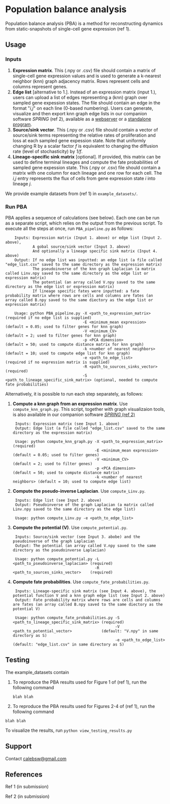 Population balance analysis
=======================

Population balance analysis (PBA) is a method for reconstructing dynamics from static-snapshots of single-cell gene expression (ref 1). 

## Usage ##

### Inputs ###

1. **Expression matrix**. This (.npy or .csv) file should contain a matrix of single-cell gene expression values and is used to generate a k-nearest neighbor (knn) graph adjacency matrix. Rows represent cells and columns represent genes. 
2. **Edge list** [alternative to 1.]. Instead of an expression matrix (input 1.), users can upload a list of edges representing a (knn) graph over sampled gene expession states. The file should contain an edge in the format "_i,j_" on each line (0-based numbering). Users can generate, visualize and then export knn graph edge lists in our companion software _SPRING_ (ref 2), available as a [webserver](https://kleintools.hms.harvard.edu/tools/spring.html) or a [standalone program](https://github.com/AllonKleinLab/SPRING/). 
3. **Source/sink vector**. This (.npy or .csv) file should contain a vector of source/sink terms representing the relative rates of proliferation and loss at each sampled gene expession state. Note that uniformly changing R by a scalar factor _f_ is equivalent to changing the diffusion rate (level of stochasticity) by _1/f_.
4. **Lineage-specific sink matrix** [optional]. If provided, this matrix can be used to define terminal lineages and compute the fate probabilities of sampled gene expession state. This (.npy or .csv) file should contain a matrix with one column for each lineage and one row for each cell. The _i,j_ entry represents the flux of cells from gene expression state _i_ into lineage _j_. 

We provide example datasets from (ref 1) in `example_datasets/`. 

### Run PBA ###

PBA applies a sequence of calculations (see below). Each one can be run as a separate script, which relies on the output from the previous script. To execute all the steps at once, run `PBA_pipeline.py` as follows: 

        Inputs: Expression matrix (Input 1. above) or edge list (Input 2. above), 
                A gobal source/sink vector (Input 3. above) 
                And optionally a lineage specific sink matrix (Input 4. above)
        Output: If no edge list was inputted: an edge list (a file called "edge_list.csv" saved to the same directory as the expression matrix)
                The pseudoinverse of the knn graph Laplacian (a matrix called Linv.npy saved to the same directory as the edge list or expression matrix)
                The potential (an array called V.npy saved to the same directory as the edge list or expression matrix)
                If lineage specific fates were inputted: a fate probability matrix where rows are cells and columns are fates (an array called B.npy saved to the same diectory as the edge list or expression matrix)

        Usage: python PBA_pipeline.py -X <path_to_expression_matrix>            (required if no edge list is supplied)
                                      -E <minimum_mean expression>              (default = 0.05; used to filter genes for knn graph)
                                      -V <minimum_CV>                           (default = 2; used to filter genes for knn graph)
                                      -p <PCA dimension>                        (default = 50; used to compute distance matrix for knn graph)
                                      -k <number of nearest neighbors>          (default = 10; used to compute edge list for knn graph)
                                      -e <path_to_edge_list>                    (required if no expression matrix is supplied)
                                      -R <path_to_sources_sinks_vector>         (required)
                                      -S <path_to_lineage_specific_sink_matrix> (optional, needed to compute fate probabilities)


Alternatively, it is possible to run each step separately, as follows: 

1. **Compute a knn graph from an expression matrix**. Use `compute_knn_graph.py`. This script, together with graph visualizaion tools, is also available in our companion software [_SPRING_ (ref 2)](https://github.com/AllonKleinLab/SPRING/tree/master)


        Inputs: Expression matrix (see Input 1. above)
        Output: Edge list (a file called "edge_list.csv" saved to the same directory as the expression matrix)

        Usage: python compute_knn_graph.py -X <path_to_expression_matrix>   (required)
                                           -E <minimum_mean expression>     (default = 0.05; used to filter genes)
                                           -V <minimum_CV>                  (default = 2; used to filter genes)
                                           -p <PCA dimension>               (default = 50; used to compute distance matrix)
                                           -k <number of nearest neighbors> (default = 10; used to compute edge list)

2. **Compute the pseudo-inverse Laplacian**. Use `compute_Linv.py`. 


        Inputs: Edge list (see Input 2. above)
        Output: Pseudoinverse of the graph Laplacian (a matrix called Linv.npy saved to the same directory as the edge list)

        Usage: python compute_Linv.py -e <path_to_edge_list>

3. **Compute the potential (V)**. Use `compute_potential.py`. 


        Inputs: Source/sink vector (see Input 3. abobe) and the pseudoinverse of the graph Laplacian 
        Output: The potential (an array called V.npy saved to the same directory as the pseudoinverse Laplacian)

        Usage: python compute_potential.py -L <path_to_pseudoinverse_laplacian> (required)
                                           -R <path_to_sources_sinks_vector>    (required)
        
4. **Compute fate probabilities**. Use `compute_fate_probabilities.py`. 


        Inputs: Lineage-specific sink matrix (see Input 4. above), the potential function V and a knn graph edge list (see Input 2. above)
        Output: Fate probability matrix where rows are cells and columns are fates (an array called B.npy saved to the same diectory as the potential V)

        Usage: python compute_fate_probabilities.py -S <path_to_lineage_specific_sink_matrix> (required)
                                                    -V <path_to_potential_vector>             (default: "V.npy" in same directory as S)
                                                    -e <path_to_edge_list>                    (default: "edge_list.csv" in same directory as S)


## Testing ##

The example_datasets contain

1. To reproduce the PBA results used for Figure 1 of (ref 1), run the following command
 
   `blah blah`

2. To reproduce the PBA results used for Figures 2-4 of (ref 1), run the following command

 `blah blah`
 
To visualize the results, run `python view_testing_results.py`

## Support ##

Contact calebsw@gmail.com

## References ##

Ref 1 (in submission)

Ref 2 (in submission)


